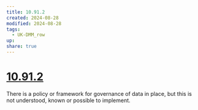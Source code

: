 ```yaml
---
title: 10.91.2
created: 2024-08-28
modified: 2024-08-28
tags:
  - UK-DMM_row
up: 
share: true
---
```

# [10.91.2](10.91.2.md)

There is a policy or framework for governance of data in place, but this is not understood, known or possible to implement.

